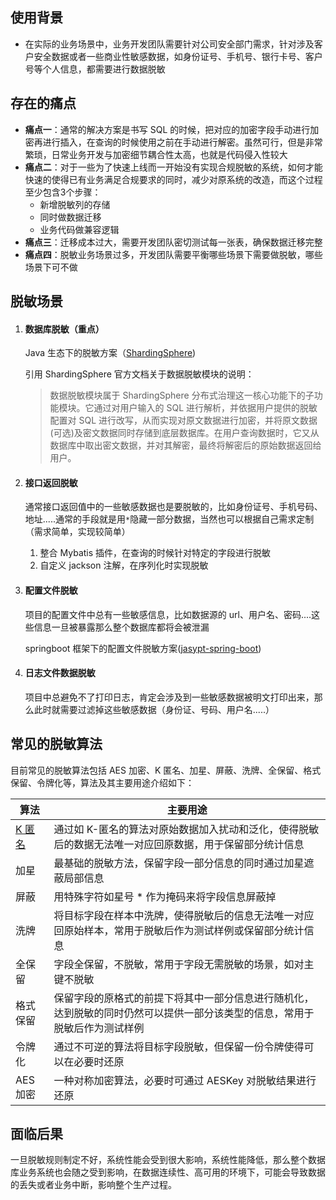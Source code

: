 ## 使用背景

- 在实际的业务场景中，业务开发团队需要针对公司安全部门需求，针对涉及客户安全数据或者一些商业性敏感数据，如身份证号、手机号、银行卡号、客户号等个人信息，都需要进行数据脱敏

## 存在的痛点

- **痛点一**：通常的解决方案是书写 SQL 的时候，把对应的加密字段手动进行加密再进行插入，在查询的时候使用之前在手动进行解密。虽然可行，但是非常繁琐，日常业务开发与加密细节耦合性太高，也就是代码侵入性较大
- **痛点二**：对于一些为了快速上线而一开始没有实现合规脱敏的系统，如何才能快速的使得已有业务满足合规要求的同时，减少对原系统的改造，而这个过程至少包含3个步骤：
    - 新增脱敏列的存储
    - 同时做数据迁移
    - 业务代码做兼容逻辑
- **痛点三**：迁移成本过大，需要开发团队密切测试每一张表，确保数据迁移完整
- **痛点四**：脱敏业务场景过多，开发团队需要平衡哪些场景下需要做脱敏，哪些场景下可不做

## 脱敏场景

1. #### 数据库脱敏（重点）

   Java 生态下的脱敏方案（[ShardingSphere](https://shardingsphere.apache.org/index_zh.html))

   引用 ShardingSphere 官方文档关于数据脱敏模块的说明：

   > 数据脱敏模块属于 ShardingSphere 分布式治理这一核心功能下的子功能模块。它通过对用户输入的 SQL 进行解析，并依据用户提供的脱敏配置对 SQL 进行改写，从而实现对原文数据进行加密，并将原文数据(可选)及密文数据同时存储到底层数据库。在用户查询数据时，它又从数据库中取出密文数据，并对其解密，最终将解密后的原始数据返回给用户。

2. #### 接口返回脱敏

   通常接口返回值中的一些敏感数据也是要脱敏的，比如身份证号、手机号码、地址.....通常的手段就是用`*`隐藏一部分数据，当然也可以根据自己需求定制（需求简单，实现较简单）

    1. 整合 Mybatis 插件，在查询的时候针对特定的字段进行脱敏
    2. 自定义 jackson 注解，在序列化时实现脱敏

3. #### 配置文件脱敏

   项目的配置文件中总有一些敏感信息，比如数据源的 url、用户名、密码....这些信息一旦被暴露那么整个数据库都将会被泄漏

   springboot 框架下的配置文件脱敏方案([jasypt-spring-boot](https://github.com/ulisesbocchio/jasypt-spring-boot))

4. #### 日志文件数据脱敏

   项目中总避免不了打印日志，肯定会涉及到一些敏感数据被明文打印出来，那么此时就需要过滤掉这些敏感数据（身份证、号码、用户名.....）

## 常见的脱敏算法

目前常见的脱敏算法包括 AES 加密、K 匿名、加星、屏蔽、洗牌、全保留、格式保留、令牌化等，算法及其主要用途介绍如下：

| 算法                                            | 主要用途                                                     |
| ----------------------------------------------- | ------------------------------------------------------------ |
| [K 匿名](https://zhuanlan.zhihu.com/p/50183231) | 通过如 K-匿名的算法对原始数据加入扰动和泛化，使得脱敏后的数据无法唯一对应回原数据，用于保留部分统计信息 |
| 加星                                            | 最基础的脱敏方法，保留字段一部分信息的同时通过加星遮蔽局部信息 |
| 屏蔽                                            | 用特殊字符如星号 * 作为掩码来将字段信息屏蔽掉                |
| 洗牌                                            | 将目标字段在样本中洗牌，使得脱敏后的信息无法唯一对应回原始样本，常用于脱敏后作为测试样例或保留部分统计信息 |
| 全保留                                          | 字段全保留，不脱敏，常用于字段无需脱敏的场景，如对主键不脱敏 |
| 格式保留                                        | 保留字段的原格式的前提下将其中一部分信息进行随机化，达到脱敏的同时仍然可以提供一部分该类型的信息，常用于脱敏后作为测试样例 |
| 令牌化                                          | 通过不可逆的算法将目标字段脱敏，但保留一份令牌使得可以在必要时还原 |
| AES 加密                                        | 一种对称加密算法，必要时可通过 AESKey 对脱敏结果进行还原     |

## 面临后果

一旦脱敏规则制定不好，系统性能会受到很大影响，系统性能降低，那么整个数据库业务系统也会随之受到影响，在数据连续性、高可用的环境下，可能会导致数据的丢失或者业务中断，影响整个生产过程。



